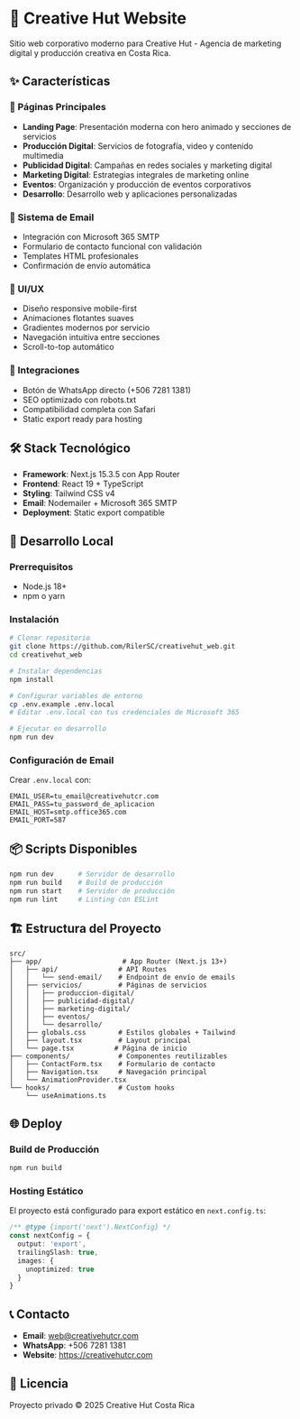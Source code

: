 # 🎨 Creative Hut Website

Sitio web corporativo moderno para Creative Hut - Agencia de marketing digital y producción creativa en Costa Rica.

## ✨ Características

### 🎯 Páginas Principales
- **Landing Page**: Presentación moderna con hero animado y secciones de servicios
- **Producción Digital**: Servicios de fotografía, video y contenido multimedia
- **Publicidad Digital**: Campañas en redes sociales y marketing digital
- **Marketing Digital**: Estrategias integrales de marketing online
- **Eventos**: Organización y producción de eventos corporativos
- **Desarrollo**: Desarrollo web y aplicaciones personalizadas

### 📧 Sistema de Email
- Integración con Microsoft 365 SMTP
- Formulario de contacto funcional con validación
- Templates HTML profesionales
- Confirmación de envío automática

### 🎨 UI/UX
- Diseño responsive mobile-first
- Animaciones flotantes suaves
- Gradientes modernos por servicio
- Navegación intuitiva entre secciones
- Scroll-to-top automático

### 📱 Integraciones
- Botón de WhatsApp directo (+506 7281 1381)
- SEO optimizado con robots.txt
- Compatibilidad completa con Safari
- Static export ready para hosting

## 🛠️ Stack Tecnológico

- **Framework**: Next.js 15.3.5 con App Router
- **Frontend**: React 19 + TypeScript
- **Styling**: Tailwind CSS v4
- **Email**: Nodemailer + Microsoft 365 SMTP
- **Deployment**: Static export compatible

## 🚀 Desarrollo Local

### Prerrequisitos
- Node.js 18+ 
- npm o yarn

### Instalación
```bash
# Clonar repositorio
git clone https://github.com/RilerSC/creativehut_web.git
cd creativehut_web

# Instalar dependencias
npm install

# Configurar variables de entorno
cp .env.example .env.local
# Editar .env.local con tus credenciales de Microsoft 365

# Ejecutar en desarrollo
npm run dev
```

### Configuración de Email
Crear `.env.local` con:
```env
EMAIL_USER=tu_email@creativehutcr.com
EMAIL_PASS=tu_password_de_aplicacion
EMAIL_HOST=smtp.office365.com
EMAIL_PORT=587
```

## 📦 Scripts Disponibles

```bash
npm run dev      # Servidor de desarrollo
npm run build    # Build de producción
npm run start    # Servidor de producción
npm run lint     # Linting con ESLint
```

## 🏗️ Estructura del Proyecto

```
src/
├── app/                    # App Router (Next.js 13+)
│   ├── api/               # API Routes
│   │   └── send-email/    # Endpoint de envío de emails
│   ├── servicios/         # Páginas de servicios
│   │   ├── produccion-digital/
│   │   ├── publicidad-digital/
│   │   ├── marketing-digital/
│   │   ├── eventos/
│   │   └── desarrollo/
│   ├── globals.css        # Estilos globales + Tailwind
│   ├── layout.tsx         # Layout principal
│   └── page.tsx          # Página de inicio
├── components/            # Componentes reutilizables
│   ├── ContactForm.tsx    # Formulario de contacto
│   ├── Navigation.tsx     # Navegación principal
│   └── AnimationProvider.tsx
└── hooks/                 # Custom hooks
    └── useAnimations.ts
```

## 🌐 Deploy

### Build de Producción
```bash
npm run build
```

### Hosting Estático
El proyecto está configurado para export estático en `next.config.ts`:
```typescript
/** @type {import('next').NextConfig} */
const nextConfig = {
  output: 'export',
  trailingSlash: true,
  images: {
    unoptimized: true
  }
}
```

## 📞 Contacto

- **Email**: web@creativehutcr.com
- **WhatsApp**: +506 7281 1381
- **Website**: https://creativehutcr.com

## 📄 Licencia

Proyecto privado © 2025 Creative Hut Costa Rica
